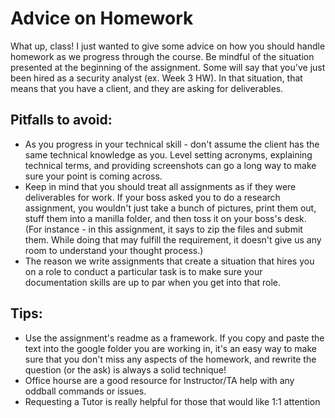 # Advice on Homework
What up, class! I just wanted to give some advice on how you should handle homework as we progress through the course.
Be mindful of the situation presented at the beginning of the assignment. Some will say that you've just been hired as a security analyst (ex. Week 3 HW). In that situation, that means that you have a client, and they are asking for deliverables.

## Pitfalls to avoid:

* As you progress in your technical skill - don't assume the client has the same technical knowledge as you. Level setting acronyms, explaining technical terms, and providing screenshots can go a long way to make sure your point is coming across.
* Keep in mind that you should treat all assignments as if they were deliverables for work. If your boss asked you to do a research assignment, you wouldn't just take a bunch of pictures, print them out, stuff them into a manilla folder, and then toss it on your boss's desk. (For instance - in this assignment, it says to zip the files and submit them. While doing that may fulfill the requirement, it doesn't give us any room to understand your thought process.)
* The reason we write assignments that create a situation that hires you on a role to conduct a particular task is to make sure your documentation skills are up to par when you get into that role.

## Tips:

* Use the assignment's readme as a framework. If you copy and paste the text into the google folder you are working in, it's an easy way to make sure that you don't miss any aspects of the homework, and rewrite the question (or the ask) is always a solid technique!
* Office hourse are a good resource for Instructor/TA help with any oddball commands or issues.
* Requesting a Tutor is really helpful for those that would like 1:1 attention